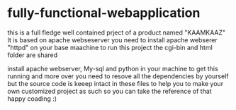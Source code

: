 # fully-functional-webapplication
this is a full fledge well contained prject of a product named "KAAMKAAZ"
It is based on apache webseserver 
you need to install apache webserer "httpd" on your base maachine to run this project the cgi-bin and html folder are shared 

install apache webserver, My-sql and python in your machine to get this running and 
more over you need to resove all the dependencies by yourself
but the source code is keeep intact in these files to help you to make your own customized project as such so you can take the reference of that
happy coading :)
